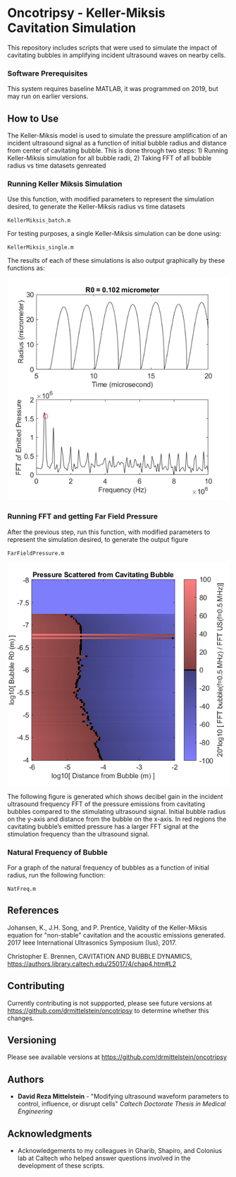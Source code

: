 # Oncotripsy - Keller-Miksis Cavitation Simulation

This repository includes scripts that were used to simulate the impact of cavitating bubbles in amplifying incident ultrasound waves on nearby cells.  

### Software Prerequisites

This system requires baseline MATLAB, it was programmed on 2019, but may run on earlier versions.

## How to Use

The Keller-Miksis model is used to simulate the pressure amplification of an incident ultrasound signal as a function of initial bubble radius and distance from center of cavitating bubble.  This is done through two steps: 1) Running Keller-Miksis simulation for all bubble radii, 2) Taking FFT of all bubble radius vs time datasets genreated

### Running Keller Miksis Simulation

Use this function, with modified parameters to represent the simulation desired, to generate the Keller-Miksis radius vs time datasets

```
KellerMiksis_batch.m
```

For testing purposes, a single Keller-Miksis simulation can be done using:

```
KellerMiksis_single.m
```

The results of each of these simulations is also output graphically by these functions as:

![Keller-Miksis](/images/keller-miksis.png)


### Running FFT and getting Far Field Pressure

After the previous step, run this function, with modified parameters to represent the simulation desired, to generate the output figure

```
FarFieldPressure.m
```

![Output image](/images/FarField_FFT.png)

The following figure is generated which shows decibel gain in the incident ultrasound frequency FFT of the pressure emissions from cavitating bubbles compared to the stimulating ultrasound signal.  Initial bubble radius on the y-axis and distance from the bubble on the x-axis.  In red regions the cavitating bubble’s emitted pressure has a larger FFT signal at the stimulation frequency than the ultrasound signal.

### Natural Frequency of Bubble

For a graph of the natural frequency of bubbles as a function of initial radius, run the following function:

```
NatFreq.m
```

## References
Johansen, K., J.H. Song, and P. Prentice, Validity of the Keller-Miksis equation for "non-stable" cavitation and the acoustic emissions generated. 2017 Ieee International Ultrasonics Symposium (Ius), 2017.

Christopher E. Brennen, CAVITATION AND BUBBLE DYNAMICS, https://authors.library.caltech.edu/25017/4/chap4.htm#L2

## Contributing

Currently contributing is not suppported, please see future versions at https://github.com/drmittelstein/oncotripsy to determine whether this changes.

## Versioning
Please see available versions at https://github.com/drmittelstein/oncotripsy

## Authors

* **David Reza Mittelstein** - "Modifying ultrasound waveform parameters to control, influence, or disrupt cells" *Caltech Doctorate Thesis in Medical Engineering*

## Acknowledgments

* Acknowledgements to my colleagues in Gharib, Shapiro, and Colonius lab at Caltech who helped answer questions involved in the development of these scripts.
